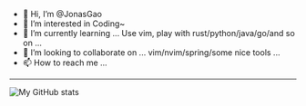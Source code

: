 - 👋 Hi, I’m @JonasGao
- 👀 I’m interested in Coding~
- 🌱 I’m currently learning ... Use vim, play with rust/python/java/go/and so on ...
- 💞️ I’m looking to collaborate on ... vim/nvim/spring/some nice tools ...
- 📫 How to reach me ...

<!---
JonasGao/JonasGao is a ✨ special ✨ repository because its `README.md` (this file) appears on your GitHub profile.
You can click the Preview link to take a look at your changes.
--->

----

![My GitHub stats](https://github-readme-stats.vercel.app/api?username=JonasGao&theme=material-palenight&show_icons=true&count_private=true)
